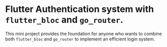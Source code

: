 # Flutter Authentication system with `flutter_bloc` and `go_router`.

This mini project provides the foundation for anyone who wants to combine both `flutter_bloc` and `go_router` to implement an efficient login system.
